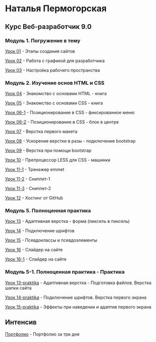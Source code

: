 # Наталья Пермогорская
## Курс Веб-разработчик 9.0

### Модуль 1. Погружение в тему

[Урок 01](https://cloud.mail.ru/public/8jte/y8VT1qNX3 "Этапы создания сайтов") - Этапы создания сайтов

[Урок 02](https://cloud.mail.ru/public/52Wi/rsML3DZcG "Работа с графикой для разработчика") - Работа с графикой для разработчика

[Урок 03](https://cloud.mail.ru/public/Ddx5/R7jYxEbwF "Настройка рабочего пространства") - Настройка рабочего пространства

### Модуль 2. Изучение основ HTML и CSS

[Урок 04](https://nati-moriheja.github.io/lesson-4/ "Знакомство с основами HTML") - Знакомство с основами HTML - книга

[Урок 05](https://nati-moriheja.github.io/lesson-5/ "Знакомство с основами CSS") - Знакомство с основами CSS - книга

[Урок 06-1](https://nati-moriheja.github.io/lesson-6-1/ "Позиционирование в CSS - фиксированное меню") - Позиционирование в CSS - фиксированное меню

[Урок 06-2](https://nati-moriheja.github.io/lesson-6-2/ "Позиционирование в CSS - блок в центре ") - Позиционирование в CSS - блок в центре

[Урок 07](https://nati-moriheja.github.io/lesson-7/ "Верстка первого макета") - Верстка первого макета

[Урок 08](https://nati-moriheja.github.io/lesson-8/ "Ускорение верстки в разы") - Ускорение верстки в разы - подключение bootstrap

[Урок 09](https://nati-moriheja.github.io/lesson-9/ "Верстка при помощи bootstrap") - Верстка при помощи bootstrap

[Урок 10](https://nati-moriheja.github.io/lesson-10/ "Препроцессор LESS для CSS") - Препроцессор LESS для CSS - машинки

[Урок 11-1](https://cloud.mail.ru/public/JyEQ/hWjTFy8vA "Тренажер emmet ") - Тренажер emmet 

[Урок 11-2](https://cloud.mail.ru/public/539E/QontYnXg1 "Сниппет") - Сниппет-1

[Урок 11-3](https://cloud.mail.ru/public/9GVw/gLQRuJ7re "Сниппеты") - Сниппет-2

[Урок 12](https://nati-moriheja.github.io/ "Хостинг от GitHub") - Хостинг от GitHub

### Модуль 5. Полноценная практика

[Урок 13](https://nati-moriheja.github.io/lesson-13/ "Адаптивная верстка") - Адаптивная верстка - форма (пиксель в пиксель)

[Урок 14](https://nati-moriheja.github.io/lesson-14/ "Подключение шрифтов") - Подключение шрифтов 

[Урок 15](https://nati-moriheja.github.io/lesson-15/ "Псевдоклассы и псевдоэлементы") - Псевдоклассы и псевдоэлементы

[Урок 16](https://nati-moriheja.github.io/lesson-16/ "Слайдер на сайте") - Слайдер на сайте

[Урок 16-1](https://nati-moriheja.github.io/lesson-16-1/ "Слайдер на сайте") - Слайдер на сайте

### Модуль 5-1. Полноценная практика - Практика

[Урок 13-praktika](https://nati-moriheja.github.io/lesson-13-praktika/ "Верстка шапки сайта") - Адаптивная верстка - Подготовка файлов. Верстка шапки сайта

[Урок 14-praktika](https://nati-moriheja.github.io/lesson-14-praktika/ "Подключение шрифтов. Верстка первого экрана") - Подключение шрифтов. Верстка первого экрана

[Урок 15-praktika](https://nati-moriheja.github.io/lesson-15-praktika/ "Эффекты при наведении и адаптив первого экрана") - Эффекты при наведении и адаптив первого экрана


## Интенсив

[Портфолио](https://nati-moriheja.github.io/intensiv// "Портфолио за три дня") - Портфолио за три дня




